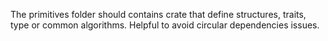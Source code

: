 The primitives folder should contains crate that define structures, traits, type or common algorithms.
Helpful to avoid circular dependencies issues.